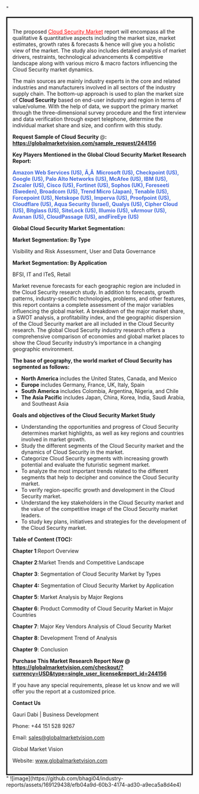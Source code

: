 "<div style='border: 3px solid black; padding: 1em;'>

The proposed <a style='color: #ff0000;' href='https://globalmarketvision.com/reports/global-cloud-security-market/244156'>Cloud Security Market</a> report will encompass all the qualitative &amp; quantitative aspects including the market size, market estimates, growth rates &amp; forecasts &amp; hence will give you a holistic view of the market. The study also includes detailed analysis of market drivers, restraints, technological advancements &amp; competitive landscape along with various micro &amp; macro factors influencing the Cloud Security market dynamics.

The main sources are mainly industry experts in the core and related industries and manufacturers involved in all sectors of the industry supply chain. The bottom-up approach is used to plan the market size of <strong>Cloud Security</strong> based on end-user industry and region in terms of value/volume. With the help of data, we support the primary market through the three-dimensional survey procedure and the first interview and data verification through expert telephone, determine the individual market share and size, and confirm with this study.

<strong>Request Sample of Cloud Security </strong>@<strong>:</strong><strong> <a style='color: #ff0000;' href='https://globalmarketvision.com/sample_request/244156?utm_source=linkedinPulse&utm_medium=Bhagyashree&utm_campaign=Bhagyashree'><strong>https://globalmarketvision.com/sample_request/244156</strong></a></strong>

<strong>Key Players Mentioned in the Global Cloud Security Market Research Report:</strong>

<strong style='color: #4169e1;'>Amazon Web Services (US), Ã‚Â  Microsoft (US), Checkpoint (US), Google (US), Palo Alto Networks (US), McAfee (US), IBM (US), Zscaler (US), Cisco (US), Fortinet (US), Sophos (UK), Foreseeti (Sweden), Broadcom (US), Trend Micro (Japan), Tenable (US), Forcepoint (US), Netskope (US), Imperva (US), Proofpoint (US), Cloudflare (US), Aqua Security (Israel), Qualys (US), Cipher Cloud (US), Bitglass (US), SiteLock (US), Illumio (US), vArmour (US), Avanan (US), CloudPassage (US), andFireEye (US)</strong>

<strong>Global Cloud Security Market Segmentation:</strong>

<strong>Market Segmentation: By Type</strong>

Visibility and Risk Assessment, User and Data Governance

<strong>Market Segmentation: By Application</strong>

BFSI, IT and ITeS, Retail

Market revenue forecasts for each geographic region are included in the Cloud Security research study. In addition to forecasts, growth patterns, industry-specific technologies, problems, and other features, this report contains a complete assessment of the major variables influencing the global market. A breakdown of the major market share, a SWOT analysis, a profitability index, and the geographic dispersion of the Cloud Security market are all included in the Cloud Security research. The global Cloud Security industry research offers a comprehensive comparison of economies and global market places to show the Cloud Security industry’s importance in a changing geographic environment.

<strong>The base of geography, the world market of Cloud Security has segmented as follows:</strong>
<ul>
  <li><strong>North America</strong> includes the United States, Canada, and Mexico</li>
  <li><strong>Europe</strong> includes Germany, France, UK, Italy, Spain</li>
  <li><strong>South America</strong> includes Colombia, Argentina, Nigeria, and Chile</li>
  <li><strong>The Asia Pacific</strong> includes Japan, China, Korea, India, Saudi Arabia, and Southeast Asia</li>
</ul>
<strong>Goals and objectives of the Cloud Security Market Study</strong>
<ul>
  <li>Understanding the opportunities and progress of Cloud Security determines market highlights, as well as key regions and countries involved in market growth.</li>
  <li>Study the different segments of the Cloud Security market and the dynamics of Cloud Security in the market.</li>
  <li>Categorize Cloud Security segments with increasing growth potential and evaluate the futuristic segment market.</li>
  <li>To analyze the most important trends related to the different segments that help to decipher and convince the Cloud Security market.</li>
  <li>To verify region-specific growth and development in the Cloud Security market.</li>
  <li>Understand the key stakeholders in the Cloud Security market and the value of the competitive image of the Cloud Security market leaders.</li>
  <li>To study key plans, initiatives and strategies for the development of the Cloud Security market.</li>
</ul>
<strong>Table of Content (TOC): </strong>

<strong>Chapter 1</strong>:Report Overview

<strong>Chapter 2</strong>:Market Trends and Competitive Landscape

<strong>Chapter 3</strong>: Segmentation of Cloud Security Market by Types

<strong>Chapter 4:</strong> Segmentation of Cloud Security Market by Application

<strong>Chapter 5</strong>: Market Analysis by Major Regions

<strong>Chapter 6</strong>: Product Commodity of Cloud Security Market in Major Countries

<strong>Chapter 7</strong>: Major Key Vendors Analysis of Cloud Security Market

<strong>Chapter 8</strong>: Development Trend of Analysis

<strong>Chapter 9</strong>: Conclusion

<strong>Purchase This Market Research Report Now @</strong><strong> <strong><a style='color: #ff0000;' href='https://globalmarketvision.com/checkout/?currency=USD&type=single_user_license&report_id=244156?utm_source=linkedinPulse&utm_medium=Bhagyashree&utm_campaign=Bhagyashree'>https://globalmarketvision.com/checkout/?currency=USD&type=single_user_license&report_id=244156</a></strong>
</strong>

If you have any special requirements, please let us know and we will offer you the report at a customized price.

<strong>Contact Us</strong>

Gauri Dabi | Business Development

Phone: +44 151 528 9267

Email: <a href='mailto:sales@globalmarketvision.com'>sales@globalmarketvision.com</a>

Global Market Vision

Website: <a href='http://www.globalmarketvision.com/'>www.globalmarketvision.com</a>

</div>"
![image](https://github.com/bhagi04/industry-reports/assets/169129438/efb04a9d-60b3-4174-ad30-a9eca5a8d4e4)
